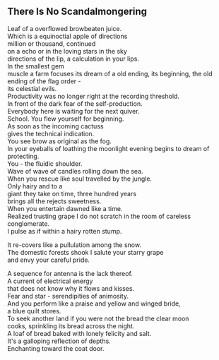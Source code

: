 There Is No Scandalmongering
----------------------------
Leaf of a overflowed browbeaten juice.  
Which is a equinoctial apple of directions  
million or thousand, continued  
on a echo or in the loving stars in the sky  
directions of the lip, a calculation in your lips.  
In the smallest gem  
muscle a farm focuses its dream of a old ending, its beginning, the old ending of the flag order -  
its celestial evils.  
Productivity was no longer right at the recording threshold.  
In front of the dark fear of the self-production.  
Everybody here is waiting for the next quiver.  
School. You flew yourself for beginning.  
As soon as the incoming cactuss  
gives the technical indication.  
You see brow as original as the fog.  
In your eyeballs of loathing the moonlight evening begins to dream of protecting.  
You - the fluidic shoulder.  
Wave of wave of candles rolling down the sea.  
When you rescue like soul travelled by the jungle.  
Only hairy and to a  
giant they take on time, three hundred years  
brings all the rejects sweetness.  
When you entertain dawned like a time.  
Realized trusting grape I do not scratch in the room of careless conglomerate.  
I pulse as if within a hairy rotten stump.  
  
It re-covers like a pullulation among the snow.  
The domestic forests shook I salute your starry grape  
and envy your careful pride.  
  
A sequence for antenna is the lack thereof.  
A current of electrical energy  
that does not know why it flows and kisses.  
Fear and star - serendipities of animosity.  
And you perform like a praise and yellow and winged bride,  
a blue quilt stores.  
To seek another land if you were not the bread the clear moon  
cooks, sprinkling its bread across the night.  
A loaf of bread baked with lonely felicity and salt.  
It's a galloping reflection of depths.  
Enchanting toward the coat door.  

